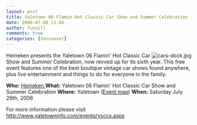 ```yaml
---
layout: post
title: Yaletown 06 Flamin Hot Classic Car Show and Summer Celebration
date: 2006-07-08 11:56
author: funvill
comments: true
categories: [Vancouver]
---
```

<img src="http://blog.abluestar.com/public/uploads/2006/07/cars-dock.jpg" id="image26" alt="cars-dock.jpg" align="right" />
Heineken presents the Yaletown 06 Flamin' Hot Classic Car Show and Summer Celebration, now revved up for its sixth year. This free event features one of the best boutique vintage car shows found anywhere, plus live entertainment and things to do for everyone in the family.

<strong>Who:</strong> <a href="http://www.heineken.com/">Heineken </a>
<strong>What:</strong> Yaletown 06 Flamin' Hot Classic Car Show and Summer Celebration
<strong>Where:</strong> Yaletown (<a href="http://www.yaletowninfo.com/events/map.aspx">Event map</a>)
<strong>When:</strong> Saturday July 29th, 2006

For more information please visit
<a href="http://www.yaletowninfo.com/events/ysccs.aspx">http://www.yaletowninfo.com/events/ysccs.aspx</a>
